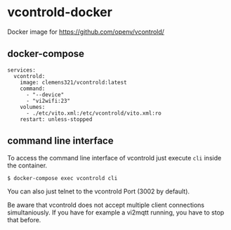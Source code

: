 # vcontrold-docker
Docker image for https://github.com/openv/vcontrold/

## docker-compose

```
services:
  vcontrold:
    image: clemens321/vcontrold:latest
    command:
      - "--device"
      - "vi2wifi:23"
    volumes:
      - ./etc/vito.xml:/etc/vcontrold/vito.xml:ro
    restart: unless-stopped
```

## command line interface
To access the command line interface of vcontrold just execute `cli` inside the container.

```
$ docker-compose exec vcontrold cli
```

You can also just telnet to the vcontrold Port (3002 by default).

Be aware that vcontrold does not accept multiple client connections simultaniously.
If you have for example a vi2mqtt running, you have to stop that before.

